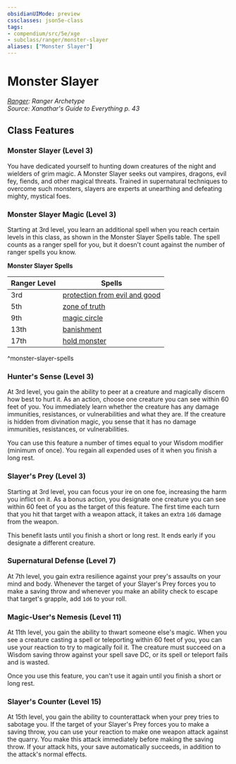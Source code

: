 ```yaml
---
obsidianUIMode: preview
cssclasses: json5e-class
tags:
- compendium/src/5e/xge
- subclass/ranger/monster-slayer
aliases: ["Monster Slayer"]
---
```

# Monster Slayer
*[Ranger](ranger.md): Ranger Archetype*  
*Source: Xanathar's Guide to Everything p. 43*  


## Class Features

### Monster Slayer (Level 3)

You have dedicated yourself to hunting down creatures of the night and wielders of grim magic. A Monster Slayer seeks out vampires, dragons, evil fey, fiends, and other magical threats. Trained in supernatural techniques to overcome such monsters, slayers are experts at unearthing and defeating mighty, mystical foes.

### Monster Slayer Magic (Level 3)

Starting at 3rd level, you learn an additional spell when you reach certain levels in this class, as shown in the Monster Slayer Spells table. The spell counts as a ranger spell for you, but it doesn't count against the number of ranger spells you know.

**Monster Slayer Spells**

| Ranger Level | Spells |
|--------------|--------|
| 3rd | [protection from evil and good](/3-Mechanics/CLI/spells/protection-from-evil-and-good.md) |
| 5th | [zone of truth](/3-Mechanics/CLI/spells/zone-of-truth.md) |
| 9th | [magic circle](/3-Mechanics/CLI/spells/magic-circle.md) |
| 13th | [banishment](/3-Mechanics/CLI/spells/banishment.md) |
| 17th | [hold monster](/3-Mechanics/CLI/spells/hold-monster.md) |
^monster-slayer-spells

### Hunter's Sense (Level 3)

At 3rd level, you gain the ability to peer at a creature and magically discern how best to hurt it. As an action, choose one creature you can see within 60 feet of you. You immediately learn whether the creature has any damage immunities, resistances, or vulnerabilities and what they are. If the creature is hidden from divination magic, you sense that it has no damage immunities, resistances, or vulnerabilities.

You can use this feature a number of times equal to your Wisdom modifier (minimum of once). You regain all expended uses of it when you finish a long rest.

### Slayer's Prey (Level 3)

Starting at 3rd level, you can focus your ire on one foe, increasing the harm you inflict on it. As a bonus action, you designate one creature you can see within 60 feet of you as the target of this feature. The first time each turn that you hit that target with a weapon attack, it takes an extra `1d6` damage from the weapon.

This benefit lasts until you finish a short or long rest. It ends early if you designate a different creature.

### Supernatural Defense (Level 7)

At 7th level, you gain extra resilience against your prey's assaults on your mind and body. Whenever the target of your Slayer's Prey forces you to make a saving throw and whenever you make an ability check to escape that target's grapple, add `1d6` to your roll.

### Magic-User's Nemesis (Level 11)

At 11th level, you gain the ability to thwart someone else's magic. When you see a creature casting a spell or teleporting within 60 feet of you, you can use your reaction to try to magically foil it. The creature must succeed on a Wisdom saving throw against your spell save DC, or its spell or teleport fails and is wasted.

Once you use this feature, you can't use it again until you finish a short or long rest.

### Slayer's Counter (Level 15)

At 15th level, you gain the ability to counterattack when your prey tries to sabotage you. If the target of your Slayer's Prey forces you to make a saving throw, you can use your reaction to make one weapon attack against the quarry. You make this attack immediately before making the saving throw. If your attack hits, your save automatically succeeds, in addition to the attack's normal effects.
